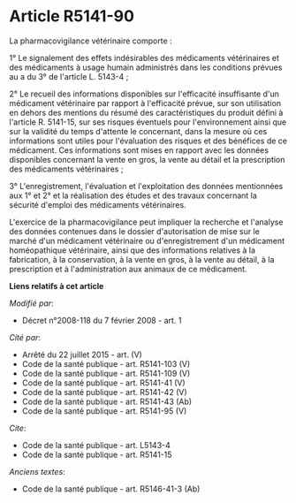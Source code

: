 # Article R5141-90

La pharmacovigilance vétérinaire comporte : 

1° Le signalement des effets indésirables des médicaments vétérinaires et des médicaments à usage humain administrés dans les
conditions prévues au a du 3° de l'article L. 5143-4 ; 

2° Le recueil des informations disponibles sur l'efficacité insuffisante d'un médicament vétérinaire par rapport à
l'efficacité prévue, sur son utilisation en dehors des mentions du résumé des caractéristiques du produit défini à l'article
R. 5141-15, sur ses risques éventuels pour l'environnement ainsi que sur la validité du temps d'attente le concernant, dans
la mesure où ces informations sont utiles pour l'évaluation des risques et des bénéfices de ce médicament. Ces informations
sont mises en rapport avec les données disponibles concernant la vente en gros, la vente au détail et la prescription des
médicaments vétérinaires ; 

3° L'enregistrement, l'évaluation et l'exploitation des données mentionnées aux 1° et 2° et la réalisation des études et des
travaux concernant la sécurité d'emploi des médicaments vétérinaires.

L'exercice de la pharmacovigilance peut impliquer la recherche et l'analyse des données contenues dans le dossier
d'autorisation de mise sur le marché d'un médicament vétérinaire ou d'enregistrement d'un médicament homéopathique
vétérinaire, ainsi que des informations relatives à la fabrication, à la conservation, à la vente en gros, à la vente au
détail, à la prescription et à l'administration aux animaux de ce médicament.

**Liens relatifs à cet article**

_Modifié par_:

  - Décret n°2008-118 du 7 février 2008 - art. 1

_Cité par_:

  - Arrêté du 22 juillet 2015 - art. (V)
  - Code de la santé publique - art. R5141-103 (V)
  - Code de la santé publique - art. R5141-109 (V)
  - Code de la santé publique - art. R5141-41 (V)
  - Code de la santé publique - art. R5141-42 (V)
  - Code de la santé publique - art. R5141-43 (Ab)
  - Code de la santé publique - art. R5141-95 (V)

_Cite_:

  - Code de la santé publique - art. L5143-4
  - Code de la santé publique - art. R5141-15

_Anciens textes_:

  - Code de la santé publique - art. R5146-41-3 (Ab)
